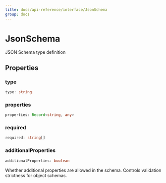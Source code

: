 ```yaml
---
title: docs/api-reference/interface/JsonSchema
group: docs
---
```


# JsonSchema

JSON Schema type definition

## Properties

### type

```ts
type: string
```

### properties

```ts
properties: Record<string, any>
```

### required

```ts
required: string[]
```

### additionalProperties

```ts
additionalProperties: boolean
```

Whether additional properties are allowed in the schema.
Controls validation strictness for object schemas.
